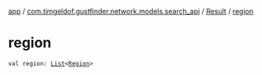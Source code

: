 [app](../../index.md) / [com.timgeldof.gustfinder.network.models.search_api](../index.md) / [Result](index.md) / [region](./region.md)

# region

`val region: `[`List`](https://kotlinlang.org/api/latest/jvm/stdlib/kotlin.collections/-list/index.html)`<`[`Region`](../-region/index.md)`>`